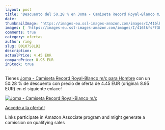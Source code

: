 ```yaml
---
layout: post
title: 'Descuento del 50.28 % en Joma - Camiseta Record Royal-Blanco m/c '
date: 
thumbnailImage: 'https://images-eu.ssl-images-amazon.com/images/I/416lkfsFf3L._SL200_.jpg'
images: [ 'https://images-eu.ssl-images-amazon.com/images/I/416lkfsFf3L._SL200_.jpg' ]
comments: true
category: ofertas
author: ring
slug: B0107S8LD2
description:
actualPrice: 4.45 EUR
comparePrice: 8.95 EUR
inStock: true
---
```


Tienes [Joma - Camiseta Record Royal-Blanco m/c para Hombre](https://www.amazon.es/dp/B0107S8LD2/?tag=tolees-21) con un 50.28 % de descuento con precio de oferta de 4.45 EUR (original: 8.95 EUR) en el siguiente enlace!

[![Joma - Camiseta Record Royal-Blanco m/c ](https://images-eu.ssl-images-amazon.com/images/I/416lkfsFf3L._SL200_.jpg)](https://www.amazon.es/dp/B0107S8LD2/?tag=tolees-21)

[Accede a la oferta!!](https://www.amazon.es/dp/B0107S8LD2/?tag=tolees-21)

Links participate in Amazon Associate program and might generate a comission on qualifying sales


